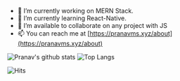 <!-- ![Profile](https://raw.githubusercontent.com/pranavms13/pranavms13.github.io/master/profile-gif.gif) -->

- 🔭 I’m currently working on MERN Stack.
- 🌱 I’m currently learning React-Native.
- 🤔 I’m available to collaborate on any project with JS
- 📫 You can reach me at [https://pranavms.xyz/about](https://pranavms.xyz/about) 

![Pranav's github stats](https://github-readme-stats.vercel.app/api?username=pranavms13&count_private=true&show_icons=true&theme=dark)
![Top Langs](https://github-readme-stats.vercel.app/api/top-langs/?username=pranavms13&hide=makefile,perl&theme=dark)


![Hits](https://profile-counter.glitch.me/pranavms13/count.svg)
